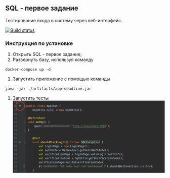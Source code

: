 ## SQL - первое задание  
Тестирование входа в систему через веб-интерфейс. 

[![Build status](https://ci.appveyor.com/api/projects/status/64box5s50w9vn6up?svg=true)](https://ci.appveyor.com/project/AnnaPo-hub/sqlhomework)
 

### Инструкция по установке
1. Открыть SQL - первое задание; 
1. Развернуть базу,  используя команду 
```
docker-compose up -d
```
1. Запустить приложение с помощью команды 
```
java -jar ./artifacts/app-deadline.jar
```
1. Запустить тесты
![1](./play.png)

